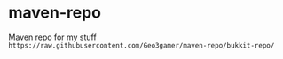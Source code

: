 # maven-repo
Maven repo for my stuff
`https://raw.githubusercontent.com/Geo3gamer/maven-repo/bukkit-repo/`